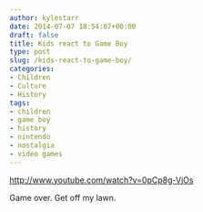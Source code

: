 ```yaml
---
author: kylestarr
date: 2014-07-07 18:54:07+00:00
draft: false
title: Kids react to Game Boy
type: post
slug: /kids-react-to-game-boy/
categories:
- Children
- Culture
- History
tags:
- children
- game boy
- history
- nintendo
- nostalgia
- video games
---
```


<http://www.youtube.com/watch?v=0pCp8g-VjOs>

Game over. Get off my lawn.
